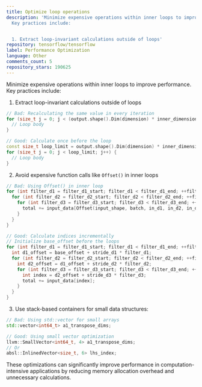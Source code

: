 ```yaml
---
title: Optimize loop operations
description: 'Minimize expensive operations within inner loops to improve performance.
  Key practices include:


  1. Extract loop-invariant calculations outside of loops'
repository: tensorflow/tensorflow
label: Performance Optimization
language: Other
comments_count: 5
repository_stars: 190625
---
```


Minimize expensive operations within inner loops to improve performance. Key practices include:

1. Extract loop-invariant calculations outside of loops
```cpp
// Bad: Recalculating the same value in every iteration
for (size_t j = 0; j < (output.shape().Dim(dimension) * inner_dimensions_size); j++) {
  // Loop body
}

// Good: Calculate once before the loop
const size_t loop_limit = output.shape().Dim(dimension) * inner_dimensions_size;
for (size_t j = 0; j < loop_limit; j++) {
  // Loop body
}
```

2. Avoid expensive function calls like `Offset()` in inner loops
```cpp
// Bad: Using Offset() in inner loop
for (int filter_d1 = filter_d1_start; filter_d1 < filter_d1_end; ++filter_d1) {
  for (int filter_d2 = filter_d2_start; filter_d2 < filter_d2_end; ++filter_d2) {
    for (int filter_d3 = filter_d3_start; filter_d3 < filter_d3_end; ++filter_d3) {
      total += input_data[Offset(input_shape, batch, in_d1, in_d2, in_d3, channel)];
    }
  }
}

// Good: Calculate indices incrementally
// Initialize base_offset before the loops
for (int filter_d1 = filter_d1_start; filter_d1 < filter_d1_end; ++filter_d1) {
  int d1_offset = base_offset + stride_d1 * filter_d1;
  for (int filter_d2 = filter_d2_start; filter_d2 < filter_d2_end; ++filter_d2) {
    int d2_offset = d1_offset + stride_d2 * filter_d2;
    for (int filter_d3 = filter_d3_start; filter_d3 < filter_d3_end; ++filter_d3) {
      int index = d2_offset + stride_d3 * filter_d3;
      total += input_data[index];
    }
  }
}
```

3. Use stack-based containers for small data structures:
```cpp
// Bad: Using std::vector for small arrays
std::vector<int64_t> a1_transpose_dims;

// Good: Using small vector optimization
llvm::SmallVector<int64_t, 4> a1_transpose_dims;
// Or
absl::InlinedVector<size_t, 6> lhs_index;
```

These optimizations can significantly improve performance in computation-intensive applications by reducing memory allocation overhead and unnecessary calculations.